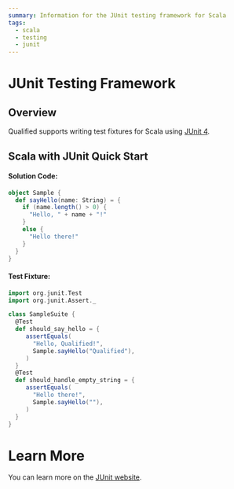 ```yaml
---
summary: Information for the JUnit testing framework for Scala
tags:
  - scala
  - testing
  - junit
---
```


# JUnit Testing Framework

## Overview

Qualified supports writing test fixtures for Scala using [JUnit 4][1].

## Scala with JUnit Quick Start

#### Solution Code:

```scala
object Sample {
  def sayHello(name: String) = {
    if (name.length() > 0) {
      "Hello, " + name + "!"
    }
    else {
      "Hello there!"
    }
  }
}
```

#### Test Fixture:

```scala
import org.junit.Test
import org.junit.Assert._

class SampleSuite {
  @Test
  def should_say_hello = {
     assertEquals(
       "Hello, Qualified!",
       Sample.sayHello("Qualified"),
     )
  }
  @Test
  def should_handle_empty_string = {
     assertEquals(
       "Hello there!",
       Sample.sayHello(""),
     )
  }
}
```

# Learn More

You can learn more on the [JUnit website][1].

[1]: https://junit.org/junit4/
